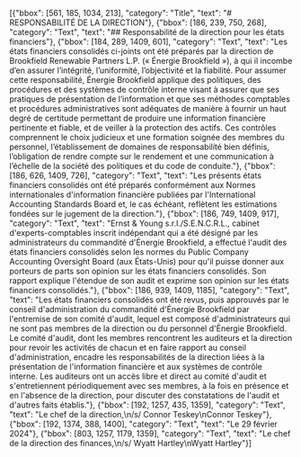 [{"bbox": [561, 185, 1034, 213], "category": "Title", "text": "# RESPONSABILITÉ DE LA DIRECTION"}, {"bbox": [186, 239, 750, 268], "category": "Text", "text": "## Responsabilité de la direction pour les états financiers"}, {"bbox": [184, 289, 1409, 601], "category": "Text", "text": "Les états financiers consolidés ci-joints ont été préparés par la direction de Brookfield Renewable Partners L.P. (« Énergie Brookfield »), à qui il incombe d’en assurer l’intégrité, l’uniformité, l’objectivité et la fiabilité. Pour assumer cette responsabilité, Énergie Brookfield applique des politiques, des procédures et des systèmes de contrôle interne visant à assurer que ses pratiques de présentation de l’information et que ses méthodes comptables et procédures administratives sont adéquates de manière à fournir un haut degré de certitude permettant de produire une information financière pertinente et fiable, et de veiller à la protection des actifs. Ces contrôles comprennent le choix judicieux et une formation soignée des membres du personnel, l’établissement de domaines de responsabilité bien définis, l’obligation de rendre compte sur le rendement et une communication à l’échelle de la société des politiques et du code de conduite."}, {"bbox": [186, 626, 1409, 726], "category": "Text", "text": "Les présents états financiers consolidés ont été préparés conformément aux Normes internationales d'information financière publiées par l'International Accounting Standards Board et, le cas échéant, reflètent les estimations fondées sur le jugement de la direction."}, {"bbox": [186, 749, 1409, 917], "category": "Text", "text": "Ernst & Young s.r.l./S.E.N.C.R.L., cabinet d'experts-comptables inscrit indépendant qui a été désigné par les administrateurs du commandité d'Énergie Brookfield, a effectué l'audit des états financiers consolidés selon les normes du Public Company Accounting Oversight Board (aux États-Unis) pour qu'il puisse donner aux porteurs de parts son opinion sur les états financiers consolidés. Son rapport explique l'étendue de son audit et exprime son opinion sur les états financiers consolidés."}, {"bbox": [186, 939, 1409, 1185], "category": "Text", "text": "Les états financiers consolidés ont été revus, puis approuvés par le conseil d'administration du commandité d'Énergie Brookfield par l'entremise de son comité d'audit, lequel est composé d'administrateurs qui ne sont pas membres de la direction ou du personnel d'Énergie Brookfield. Le comité d'audit, dont les membres rencontrent les auditeurs et la direction pour revoir les activités de chacun et en faire rapport au conseil d'administration, encadre les responsabilités de la direction liées à la présentation de l'information financière et aux systèmes de contrôle interne. Les auditeurs ont un accès libre et direct au comité d'audit et s'entretiennent périodiquement avec ses membres, à la fois en présence et en l'absence de la direction, pour discuter des constatations de l'audit et d'autres faits établis."}, {"bbox": [192, 1257, 435, 1359], "category": "Text", "text": "Le chef de la direction,\n/s/ Connor Teskey\nConnor Teskey"}, {"bbox": [192, 1374, 388, 1400], "category": "Text", "text": "Le 29 février 2024"}, {"bbox": [803, 1257, 1179, 1359], "category": "Text", "text": "Le chef de la direction des finances,\n/s/ Wyatt Hartley\nWyatt Hartley"}]